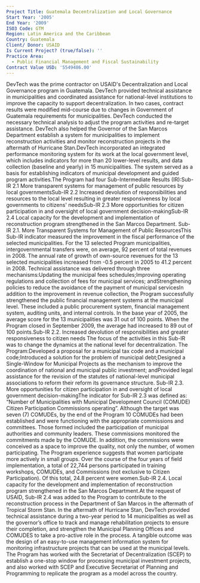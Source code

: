 ```yaml
---
Project Title: Guatemala Decentralization and Local Governance
Start Year: '2005'
End Year: '2009'
ISO3 Code: GTM
Region: Latin America and the Caribbean
Country: Guatemala
Client/ Donor: USAID
Is Current Project? (true/false): ''
Practice Area:
  - Public Financial Management and Fiscal Sustainability
Contract Value USD: '5549486.00'
---
```

DevTech was the prime contractor on USAID's Decentralization and Local Governance program in Guatemala. DevTech provided technical assistance in municipalities and coordinated assistance for national-level institutions to improve the capacity to support decentralization. In two cases, contract results were modified mid-course due to changes in Government of Guatemala requirements for municipalities. DevTech conducted the necessary technical analysis to adjust the program activities and re-target assistance. DevTech also helped the Governor of the San Marcos Department establish a system for municipalities to implement reconstruction activities and monitor reconstruction projects in the aftermath of Hurricane Stan.DevTech incorporated an integrated performance monitoring system for its work at the local government level, which includes indicators for more than 20 lower-level results, and data collection (baseline and yearly) in 15 municipalities. The system served as a basis for establishing indicators of municipal development and guided program activities.The Program had four Sub-Intermediate Results (IR):Sub-IR 2.1 More transparent systems for management of public resources by local governmentsSub-IR 2.2 Increased devolution of responsibilities and resources to the local level resulting in greater responsiveness by local governments to citizens' needsSub-IR 2.3 More opportunities for citizen participation in and oversight of local government decision-makingSub-IR 2.4 Local capacity for the development and implementation of reconstruction program strengthened in the San Marcos Department.  Sub-IR 2.1. More Transparent Systems for Management of Public ResourcesThis Sub-IR indicator measured the improvement in the fiscal performance of the selected municipalities. For the 13 selected Program municipalities, intergovernmental transfers were, on average, 92 percent of total revenues in 2008. The annual rate of growth of own-source revenues for the 13 selected municipalities increased from -0.5 percent in 2005 to 41.2 percent in 2008. Technical assistance was delivered through three mechanisms:Updating the municipal fees schedules;Improving operating regulations and collection of fees for municipal services; andStrengthening policies to reduce the avoidance of the payment of municipal servicesIn addition to the improvement in revenue collection, the Program successfully strengthened the public financial management systems at the municipal level. These included a public procurement system, financial management system, auditing units, and internal controls. In the base year of 2005, the average score for the 13 municipalities was 31 out of 100 points. When the Program closed in September 2009, the average had increased to 89 out of 100 points.Sub-IR 2.2. Increased devolution of responsibilities and greater responsiveness to citizen needs The focus of the activities in this Sub-IR was to change the dynamics at the national level for decentralization. The Program:Developed a proposal for a municipal tax code and a municipal code;Introduced a solution for the problem of municipal debt;Designed a Single-Window for Municipal Projects as the mechanism to improve the coordination of national and municipal public investment; andProvided legal assistance for the revision of the statutes of national-level municipal associations to reform their reform its governance structure. Sub-IR 2.3. More opportunities for citizen participation in and oversight of local government decision-makingThe indicator for Sub-IR 2.3 was defined as: “Number of Municipalities with Municipal Development Council (COMUDE) Citizen Participation Commissions operating”. Although the target was seven (7) COMUDEs, by the end of the Program 10 COMUDEs had been established and were functioning with the appropriate commissions and committees. Those formed included the participation of municipal authorities and community leaders. These commissions monitored the commitments made by the COMUDE. In addition, the commissions were conceived as a space to improve the quality, not only the number, of women participating. The Program experience suggests that women participate more actively in small groups. Over the course of the four years of field implementation, a total of 22,744 persons participated in training workshops, COMUDEs, and Commissions (not exclusive to Citizen Participation). Of this total, 24.8 percent were women.Sub-IR 2.4. Local capacity for the development and implementation of reconstruction program strengthened in the San Marcos Department.At the request of USAID, Sub-IR 2.4 was added to the Program to contribute to the reconstruction process in the Department of San Marcos in the aftermath of Tropical Storm Stan. In the aftermath of Hurricane Stan, DevTech provided technical assistance during a two-year period to 14 municipalities as well as the governor’s office to track and manage rehabilitation projects to ensure their completion, and strengthen the Municipal Planning Offices and COMUDES to take a pro-active role in the process. A tangible outcome was the design of an easy-to-use management information system for monitoring infrastructure projects that can be used at the municipal levels. The Program has worked with the Secretariat of Decentralization (SCEP) to establish a one-stop window for processing municipal investment projects, and also worked with SCEP and Executive Secretariat of Planning and Programming to replicate the program as a model across the country.